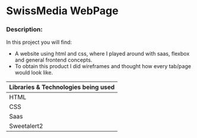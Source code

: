 # SwissMedia WebPage

### Description:

In this project you will find:
- A website using html and css, where I played around with saas, flexbox and general frontend concepts.
- To obtain this product I did wireframes and thought how every tab/page would look like.



| Libraries & Technologies being used |
| ----------------------------------- |
| HTML                              |
| CSS                            |
| Saas                         |
| Sweetalert2                         |
